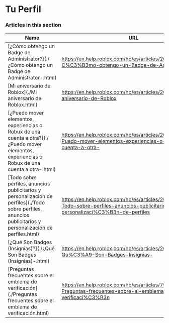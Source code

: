 # Tu Perfil  
### Articles in this section
Name|URL
-|-
[¿Cómo obtengo un Badge de Administrator?](./¿Cómo obtengo un Badge de Administrator-.html) |https://en.help.roblox.com/hc/es/articles/203312360--C%C3%B3mo-obtengo-un-Badge-de-Administrator-
[Mi aniversario de Roblox](./Mi aniversario de Roblox.html) |https://en.help.roblox.com/hc/es/articles/203313060-Mi-aniversario-de-Roblox
[¿Puedo mover elementos, experiencias o Robux de una cuenta a otra?](./¿Puedo mover elementos, experiencias o Robux de una cuenta a otra-.html) |https://en.help.roblox.com/hc/es/articles/203313090--Puedo-mover-elementos-experiencias-o-Robux-de-una-cuenta-a-otra-
[Todo sobre perfiles, anuncios publicitarios y personalización de perfiles](./Todo sobre perfiles, anuncios publicitarios y personalización de perfiles.html) |https://en.help.roblox.com/hc/es/articles/203313660-Todo-sobre-perfiles-anuncios-publicitarios-y-personalizaci%C3%B3n-de-perfiles
[¿Qué Son Badges (Insignias)?](./¿Qué Son Badges (Insignias)-.html) |https://en.help.roblox.com/hc/es/articles/203313620--Qu%C3%A9-Son-Badges-Insignias-
[Preguntas frecuentes sobre el emblema de verificación](./Preguntas frecuentes sobre el emblema de verificación.html) |https://en.help.roblox.com/hc/es/articles/7997207259156-Preguntas-frecuentes-sobre-el-emblema-de-verificaci%C3%B3n